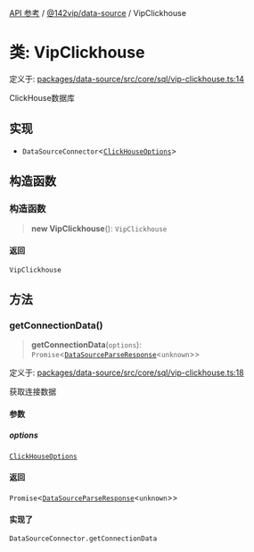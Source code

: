 [API 参考](../wiki/Home) / [@142vip/data-source](../wiki/@142vip.data-source) / VipClickhouse

# 类: VipClickhouse

定义于: [packages/data-source/src/core/sql/vip-clickhouse.ts:14](https://github.com/142vip/core-x/blob/5281e59d2cdd2de59e1ea761d17ed7fe118d1e60/packages/data-source/src/core/sql/vip-clickhouse.ts#L14)

ClickHouse数据库

## 实现

* `DataSourceConnector`<[`ClickHouseOptions`](../wiki/@142vip.data-source.%E6%8E%A5%E5%8F%A3.ClickHouseOptions)>

## 构造函数

### 构造函数

> **new VipClickhouse**(): `VipClickhouse`

#### 返回

`VipClickhouse`

## 方法

### getConnectionData()

> **getConnectionData**(`options`): `Promise`<[`DataSourceParseResponse`](../wiki/@142vip.data-source.%E6%8E%A5%E5%8F%A3.DataSourceParseResponse)<`unknown`>>

定义于: [packages/data-source/src/core/sql/vip-clickhouse.ts:18](https://github.com/142vip/core-x/blob/5281e59d2cdd2de59e1ea761d17ed7fe118d1e60/packages/data-source/src/core/sql/vip-clickhouse.ts#L18)

获取连接数据

#### 参数

##### options

[`ClickHouseOptions`](../wiki/@142vip.data-source.%E6%8E%A5%E5%8F%A3.ClickHouseOptions)

#### 返回

`Promise`<[`DataSourceParseResponse`](../wiki/@142vip.data-source.%E6%8E%A5%E5%8F%A3.DataSourceParseResponse)<`unknown`>>

#### 实现了

`DataSourceConnector.getConnectionData`
